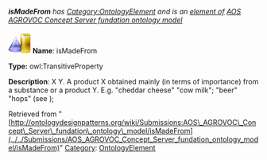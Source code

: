 ___isMadeFrom__ has [Category:OntologyElement](../../Category/OntologyElement "Category:OntologyElement") and is an [element of](../../Property/ElementOf "Property:ElementOf") [AOS AGROVOC Concept Server fundation ontology model](../../Submissions/AOS_AGROVOC_Concept_Server_fundation_ontology_model "Submissions:AOS AGROVOC Concept Server fundation ontology model")_


  




[![ObjectProperty](../../images/thumb/c/c3/ObjectProperty.gif/45px-ObjectProperty.gif)](../../Image/ObjectProperty.gif "ObjectProperty")
__Name__: isMadeFrom 


__Type:__ owl:TransitiveProperty 


__Description__: X <isMadeFrom> Y. A product X obtained mainly (in terms of importance) from a substance or a product Y. E.g. "cheddar cheese" <isMadeFrom> "cow milk"; "beer" <isMadeFrom> "hops" (see <composedOf>); 





Retrieved from "[http://ontologydesignpatterns.org/wiki/Submissions:AOS\_AGROVOC\_Concept\_Server\_fundation\_ontology\_model/isMadeFrom](../../Submissions/AOS_AGROVOC_Concept_Server_fundation_ontology_model/isMadeFrom)"
 [Category](http://ontologydesignpatterns.org/wiki/Special:Categories "Special:Categories"): [OntologyElement](../../Category/OntologyElement "Category:OntologyElement")